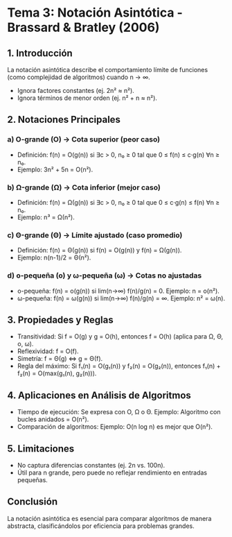 # Tema 3: Notación Asintótica - Brassard & Bratley (2006)

## 1. Introducción
La notación asintótica describe el comportamiento límite de funciones (como complejidad de algoritmos) cuando n → ∞.
- Ignora factores constantes (ej. 2n² ≈ n²).
- Ignora términos de menor orden (ej. n² + n ≈ n²).

## 2. Notaciones Principales

### a) O-grande (O) → Cota superior (peor caso)
- Definición: f(n) = O(g(n)) si ∃c > 0, n₀ ≥ 0 tal que 0 ≤ f(n) ≤ c·g(n) ∀n ≥ n₀.
- Ejemplo: 3n² + 5n = O(n²).

### b) Ω-grande (Ω) → Cota inferior (mejor caso)
- Definición: f(n) = Ω(g(n)) si ∃c > 0, n₀ ≥ 0 tal que 0 ≤ c·g(n) ≤ f(n) ∀n ≥ n₀.
- Ejemplo: n³ = Ω(n²).

### c) Θ-grande (Θ) → Límite ajustado (caso promedio)
- Definición: f(n) = Θ(g(n)) si f(n) = O(g(n)) y f(n) = Ω(g(n)).
- Ejemplo: n(n-1)/2 = Θ(n²).

### d) o-pequeña (o) y ω-pequeña (ω) → Cotas no ajustadas
- o-pequeña: f(n) = o(g(n)) si lim(n→∞) f(n)/g(n) = 0. Ejemplo: n = o(n²).
- ω-pequeña: f(n) = ω(g(n)) si lim(n→∞) f(n)/g(n) = ∞. Ejemplo: n² = ω(n).

## 3. Propiedades y Reglas
- Transitividad: Si f = O(g) y g = O(h), entonces f = O(h) (aplica para Ω, Θ, o, ω).
- Reflexividad: f = O(f).
- Simetría: f = Θ(g) ⇔ g = Θ(f).
- Regla del máximo: Si f₁(n) = O(g₁(n)) y f₂(n) = O(g₂(n)), entonces f₁(n) + f₂(n) = O(max(g₁(n), g₂(n))).

## 4. Aplicaciones en Análisis de Algoritmos
- Tiempo de ejecución: Se expresa con O, Ω o Θ. Ejemplo: Algoritmo con bucles anidados = O(n²).
- Comparación de algoritmos: Ejemplo: O(n log n) es mejor que O(n²).

## 5. Limitaciones
- No captura diferencias constantes (ej. 2n vs. 100n).
- Útil para n grande, pero puede no reflejar rendimiento en entradas pequeñas.

## Conclusión
La notación asintótica es esencial para comparar algoritmos de manera abstracta, clasificándolos por eficiencia para problemas grandes.
